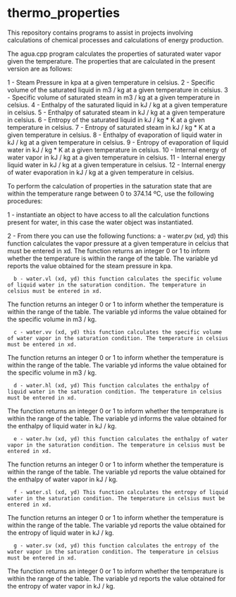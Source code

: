 # thermo_properties

This repository contains programs to assist in projects involving calculations of chemical processes and calculations of energy production.

The agua.cpp program calculates the properties of saturated water vapor given the temperature. The properties that are calculated in the present version are as follows:

  1 - Steam Pressure in kpa at a given temperature in celsius.
  2 - Specific volume of the saturated liquid in m3 / kg at a given temperature in celsius.
  3 - Specific volume of saturated steam in m3 / kg at a given temperature in celsius.
  4 - Enthalpy of the saturated liquid in kJ / kg at a given temperature in celsius.
  5 - Enthalpy of saturated steam in kJ / kg at a given temperature in celsius.
  6 - Entropy of the saturated liquid in kJ / kg * K at a given temperature in celsius.
  7 - Entropy of saturated steam in kJ / kg * K at a given temperature in celsius.
  8 - Enthalpy of evaporation of liquid water in kJ / kg at a given temperature in celsius.
  9 - Entropy of evaporation of liquid water in kJ / kg * K at a given temperature in celsius.
10 - Internal energy of water vapor in kJ / kg at a given temperature in celsius.
11 - Internal energy liquid water in kJ / kg at a given temperature in celsius.
12 - Internal energy of water evaporation in kJ / kg at a given temperature in celsius.

To perform the calculation of properties in the saturation state that are within the temperature range between 0 to 374.14 ºC, use the following procedures:

1 - instantiate an object to have access to all the calculation functions present for water, in this case the water object was instantiated.

2 - From there you can use the following functions:
      a - water.pv (xd, yd) this function calculates the vapor pressure at a given temperature in celcius that must be entered in xd.
The function returns an integer 0 or 1 to inform whether the temperature is within the range of the table. The variable yd reports the value obtained for the steam pressure in kpa.

      b - water.vl (xd, yd) this function calculates the specific volume of liquid water in the saturation condition. The temperature in celsius must be entered in xd.
The function returns an integer 0 or 1 to inform whether the temperature is within the range of the table. The variable yd informs the value obtained for the specific volume in m3 / kg.

      c - water.vv (xd, yd) this function calculates the specific volume of water vapor in the saturation condition. The temperature in celsius must be entered in xd.
The function returns an integer 0 or 1 to inform whether the temperature is within the range of the table. The variable yd informs the value obtained for the specific volume in m3 / kg.

      d - water.hl (xd, yd) This function calculates the enthalpy of liquid water in the saturation condition. The temperature in celsius must be entered in xd.
The function returns an integer 0 or 1 to inform whether the temperature is within the range of the table. The variable yd informs the value obtained for the enthalpy of liquid water in kJ / kg.

      e - water.hv (xd, yd) this function calculates the enthalpy of water vapor in the saturation condition. The temperature in celsius must be entered in xd.
The function returns an integer 0 or 1 to inform whether the temperature is within the range of the table. The variable yd reports the value obtained for the enthalpy of water vapor in kJ / kg.

      f - water.sl (xd, yd) This function calculates the entropy of liquid water in the saturation condition. The temperature in celsius must be entered in xd.
The function returns an integer 0 or 1 to inform whether the temperature is within the range of the table. The variable yd reports the value obtained for the entropy of liquid water in kJ / kg.

      g - water.sv (xd, yd) this function calculates the entropy of the water vapor in the saturation condition. The temperature in celsius must be entered in xd.
The function returns an integer 0 or 1 to inform whether the temperature is within the range of the table. The variable yd reports the value obtained for the entropy of water vapor in kJ / kg.
